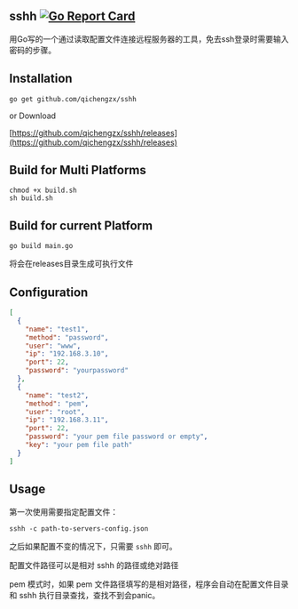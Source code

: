 sshh
[![Go Report Card](https://goreportcard.com/badge/github.com/qichengzx/sshh)](https://goreportcard.com/report/github.com/qichengzx/sshh)
----

用Go写的一个通过读取配置文件连接远程服务器的工具，免去ssh登录时需要输入密码的步骤。

Installation
------

```shell
go get github.com/qichengzx/sshh
```

or Download

[https://github.com/qichengzx/sshh/releases](https://github.com/qichengzx/sshh/releases)

Build for Multi Platforms
------

```shell
chmod +x build.sh
sh build.sh
```

Build for current Platform
------
```shell
go build main.go
```

将会在releases目录生成可执行文件

Configuration
------

```json
[
  {
    "name": "test1",
    "method": "password",
    "user": "www",
    "ip": "192.168.3.10",
    "port": 22,
    "password": "yourpassword"
  },
  {
    "name": "test2",
    "method": "pem",
    "user": "root",
    "ip": "192.168.3.11",
    "port": 22,
    "password": "your pem file password or empty",
    "key": "your pem file path"
  }
]

```

Usage
------

第一次使用需要指定配置文件：

```shell
sshh -c path-to-servers-config.json
```

之后如果配置不变的情况下，只需要 ```sshh```  即可。

配置文件路径可以是相对 sshh 的路径或绝对路径

pem 模式时，如果 pem 文件路径填写的是相对路径，程序会自动在配置文件目录和 sshh 执行目录查找，查找不到会panic。